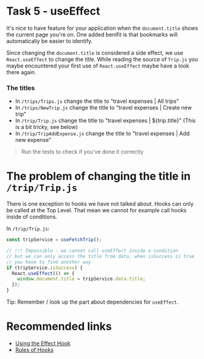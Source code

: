 # Task 5 - useEffect

It's nice to have feature for your application when the `document.title` shows the current page you're on. One added benifit is that bookmarks will automatically be easier to identify.

Since changing the `document.title` is considered a side effect, we use `React.useEffect` to change the title. While reading the source of `Trip.js` you maybe encountered your first use of `React.useEffect` maybe have a look there again.

### The titles

- In `/trips/Trips.js` change the title to "travel expenses | All trips"
- In `/trips/NewTrip.js` change the title to "travel expenses | Create new trip"
- In `/trip/Trip.js` change the title to "travel expenses | \${trip.title}" (This is a bit tricky, see below)
- In `/trip/TripAddExpense.js` change the title to "travel expenses | Add new expense"

> Run the tests to check if you've done it correctly

# The problem of changing the title in `/trip/Trip.js`

There is one exception to hooks we have not talked about. Hooks can only be called at the Top Level. That mean we cannot for example call hooks inside of conditions.

In `/trip/Trip.js`:

```javascript
const tripService = useFetchTrip();

// !!! Impossible - we cannot call useEffect inside a condition
// but we can only access the title from data, when isSuccess is true
// you have to find another way
if (tripService.isSuccess) {
  React.useEffect(() => {
    window.document.title = tripService.data.title;
  });
}
```

Tip: Remember / look up the part about dependencies for `useEffect`.

# Recommended links

- [Using the Effect Hook](https://reactjs.org/docs/hooks-effect.html)
- [Rules of Hooks](https://reactjs.org/docs/hooks-rules.html)
